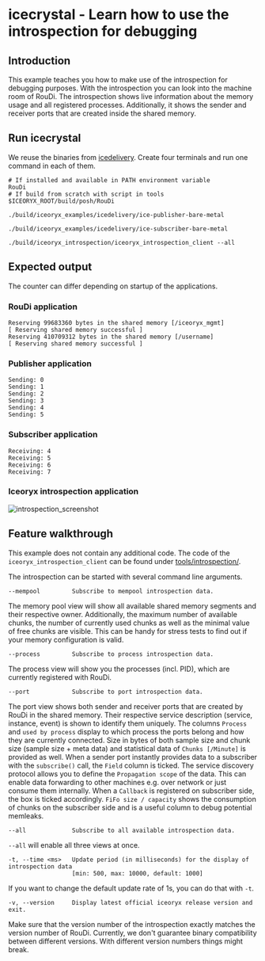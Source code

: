 # icecrystal - Learn how to use the introspection for debugging

## Introduction

This example teaches you how to make use of the introspection for debugging purposes. With the introspection you can 
look into the machine room of RouDi. The introspection shows live information about the memory usage and all
registered processes. Additionally, it shows the sender and receiver ports that are created inside the shared memory.

## Run icecrystal

We reuse the binaries from [icedelivery](../icedelivery/). Create four terminals and run one command in each of them.

    # If installed and available in PATH environment variable
    RouDi
    # If build from scratch with script in tools
    $ICEORYX_ROOT/build/posh/RouDi

    ./build/iceoryx_examples/icedelivery/ice-publisher-bare-metal

    ./build/iceoryx_examples/icedelivery/ice-subscriber-bare-metal

    ./build/iceoryx_introspection/iceoryx_introspection_client --all

## Expected output

The counter can differ depending on startup of the applications.

### RouDi application

    Reserving 99683360 bytes in the shared memory [/iceoryx_mgmt]
    [ Reserving shared memory successful ] 
    Reserving 410709312 bytes in the shared memory [/username]
    [ Reserving shared memory successful ] 

### Publisher application

    Sending: 0
    Sending: 1
    Sending: 2
    Sending: 3
    Sending: 4
    Sending: 5

### Subscriber application

    Receiving: 4
    Receiving: 5
    Receiving: 6
    Receiving: 7

### Iceoryx introspection application

![introspection_screenshot](https://user-images.githubusercontent.com/8661268/70729509-a515d400-1d03-11ea-877d-69d29efe58c0.png)

## Feature walkthrough

This example does not contain any additional code. The code of the `iceoryx_introspection_client` can be found under
[tools/introspection/](../../tools/introspection/).

The introspection can be started with several command line arguments.

    --mempool         Subscribe to mempool introspection data.

The memory pool view will show all available shared memory segments and their respective owner. Additionally, the 
maximum number of available chunks, the number of currently used chunks as well as the minimal value of free chunks
are visible. This can be handy for stress tests to find out if your memory configuration is valid.

    --process         Subscribe to process introspection data.

The process view will show you the processes (incl. PID), which are currently registered with RouDi.

    --port            Subscribe to port introspection data.

The port view shows both sender and receiver ports that are created by RouDi in the shared memory. Their respective
service description (service, instance, event) is shown to identify them uniquely. The columns `Process` and
`used by process` display to which process the ports belong and how they are currently connected. Size in bytes of
both sample size and chunk size (sample size + meta data) and statistical data of `Chunks [/Minute]` is provided as
well. When a sender port instantly provides data to a subscriber with the `subscribe()` call, the `Field` column is
ticked. The service discovery protocol allows you to define the `Propagation scope` of the data. This can enable
data forwarding to other machines e.g. over network or just consume them internally. When a `Callback` is
registered on subscriber side, the box is ticked accordingly. `FiFo size / capacity` shows the consumption of chunks
on the subscriber side and is a useful column to debug potential memleaks.

    --all             Subscribe to all available introspection data.

`--all` will enable all three views at once.

    -t, --time <ms>   Update period (in milliseconds) for the display of introspection data
                      [min: 500, max: 10000, default: 1000]

If you want to change the default update rate of 1s, you can do that with `-t`.

    -v, --version     Display latest official iceoryx release version and exit.

Make sure that the version number of the introspection exactly matches the version number of RouDi. Currently,
we don't guarantee binary compatibility between different versions. With different version numbers things might break.
